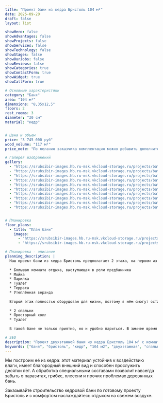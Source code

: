 ```yaml
---
title: "Проект бани из кедра Бристоль 104 м²"
date: 2025-09-20
draft: false
layout: list

showHero: false
showAdvantages: false
showProjects: false
showServices: false
showTechnology: false
showStages: false
showOurJobs: false
showReviews: false
showCategories: true
showContactForm: true
showWidget: true
showCallForm: true

# Основные характеристики
category: "Баня"
area: "104 м²"
dimensions: "8,35х12,5"
floors: 2
rest_rooms: 3
diameter: "30 см"
material: "кедр"


# Цена и объем
price: "3 745 000 руб"
wood_volume: "117 м³"
price_note: "По желанию заказчика комплектацию можно добавить дополнительным санузлом и бассейном. Если вы любите париться в бане и принимать гостей, то мы готовы предложить вам проект двухэтажной бани Бристоль со всеми удобствами и спальными местами."

# Галерея изображений
gallery:
  - "https://srubsibir-images.hb.ru-msk.vkcloud-storage.ru/projects/baths/banya-bristol-104/banya-4.webp"
  - "https://srubsibir-images.hb.ru-msk.vkcloud-storage.ru/projects/baths/banya-bristol-104/banya-4-1.webp"
  - "https://srubsibir-images.hb.ru-msk.vkcloud-storage.ru/projects/baths/banya-bristol-104/banya-4-2.webp"
  - "https://srubsibir-images.hb.ru-msk.vkcloud-storage.ru/projects/baths/banya-bristol-104/banya-4-3.webp"
  - "https://srubsibir-images.hb.ru-msk.vkcloud-storage.ru/projects/baths/banya-bristol-104/banya-4-4.webp"
  - "https://srubsibir-images.hb.ru-msk.vkcloud-storage.ru/projects/baths/banya-bristol-104/banya-4-5.webp"
  - "https://srubsibir-images.hb.ru-msk.vkcloud-storage.ru/projects/baths/banya-bristol-104/banya-4-6.webp"
  - "https://srubsibir-images.hb.ru-msk.vkcloud-storage.ru/projects/baths/banya-bristol-104/banya-4-7.webp"
  - "https://srubsibir-images.hb.ru-msk.vkcloud-storage.ru/projects/baths/banya-bristol-104/banya-4-8.webp"
  - "https://srubsibir-images.hb.ru-msk.vkcloud-storage.ru/projects/baths/banya-bristol-104/banya-4-9.webp"


# Планировка
floor_plans:
  - title: "План бани"
    images: 
      - "https://srubsibir-images.hb.ru-msk.vkcloud-storage.ru/projects/baths/banya-bristol-104/banya-4-8.webp"
      - "https://srubsibir-images.hb.ru-msk.vkcloud-storage.ru/projects/baths/banya-bristol-104/banya-4-9.webp"

# Планировка - описание
planning_description: |
  Наш проект бани из кедра Бристоль предполагает 2 этажа, на первом из которых располагается:
  
  * Большая комната отдыха, выступающая в роли предбанника
  * Мойка
  * Парилка
  * Туалет
  * Терраса
  * Утеплённая веранда
  
  Второй этаж полностью оборудован для жизни, поэтому в нём смогут остановиться гости, которые приехали к вам на дачу или на загородный участок. На нём располагается:
  
  * 2 спальни
  * Просторный холл
  * Туалет
  
  В такой бане не только приятно, но и удобно париться. В зимнее время вам не придётся идти по холоду в дом: посиделки с друзьями можно продолжить в гостевых комнатах наверху. А веранда позволит насладиться свежим воздухом после банных процедур.

# SEO
description: "Проект двухэтажной бани из кедра Бристоль 104 м² с комнатами отдыха, спальнями и террасой. Размеры 8,35х12,5 м."
keywords: ["баня", "бристоль", "кедр", "104 м2", "двухэтажная", "спальни", "терраса"]
---
```


Мы построим её из кедра: этот материал устойчив к воздействию влаги, имеет благородный внешний вид и способен прослужить десятки лет. А обработка специальными составами позволит навсегда забыть о паразитах, грибке, плесени и прочих проблемах деревянных бань.

Заказывайте строительство кедровой бани по готовому проекту Бристоль и с комфортом наслаждайтесь отдыхом на свежем воздухе.